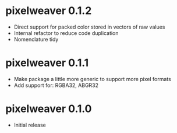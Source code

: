 # pixelweaver 0.1.2

* Direct support for packed color stored in vectors of raw values
* Internal refactor to reduce code duplication
* Nomenclature tidy

# pixelweaver 0.1.1

* Make package a little more generic to support more pixel formats
* Add support for: RGBA32, ABGR32


# pixelweaver 0.1.0

* Initial release
